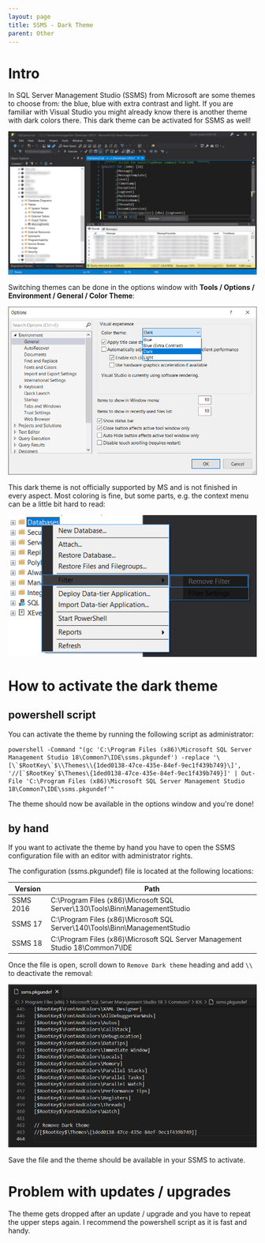 ```yaml
---
layout: page
title: SSMS - Dark Theme
parent: Other
---
```


# Intro 

In SQL Server Management Studio (SSMS) from Microsoft are some themes to choose from: the blue, blue with extra contrast and light. If you are familiar with Visual Studio you might already know there is another theme with dark colors there. This dark theme can be activated for SSMS as well!

![options window](/assets/images/other/ssms/preview.png)

Switching themes can be done in the options window with **Tools / Options / Environment / General / Color Theme**:

![options window](/assets/images/other/ssms/options.png)

This dark theme is not officially supported by MS and is not finished in every aspect. Most coloring is fine, but some parts, e.g. the context menu can be a little bit hard to read:

![dark context menu](/assets/images/other/ssms/context-menu.png)


# How to activate the dark theme

## powershell script

You can activate the theme by running the following script as administrator:

```batch
powershell -Command "(gc 'C:\Program Files (x86)\Microsoft SQL Server Management Studio 18\Common7\IDE\ssms.pkgundef') -replace '\[\`$RootKey\`$\\Themes\\{1ded0138-47ce-435e-84ef-9ec1f439b749}\]', '//[`$RootKey`$\Themes\{1ded0138-47ce-435e-84ef-9ec1f439b749}]' | Out-File 'C:\Program Files (x86)\Microsoft SQL Server Management Studio 18\Common7\IDE\ssms.pkgundef'"
```

The theme should now be available in the options window and you're done!


## by hand

If you want to activate the theme by hand you have to open the SSMS configuration file with an editor with administrator rights.

The configuration (ssms.pkgundef) file is located at the following locations: 

| Version   | Path                                                                         |
| --------- | ---------------------------------------------------------------------------- |
| SSMS 2016 | C:\Program Files (x86)\Microsoft SQL Server\130\Tools\Binn\ManagementStudio  |
| SSMS 17   | C:\Program Files (x86)\Microsoft SQL Server\140\Tools\Binn\ManagementStudio  |
| SSMS 18   | C:\Program Files (x86)\Microsoft SQL Server Management Studio 18\Common7\IDE |

Once the file is open, scroll down to `Remove Dark theme` heading and add `\\` to deactivate the removal:

![dark context menu](/assets/images/other/ssms/config-remove-dark-theme.png)

Save the file and the theme should be available in your SSMS to activate.


# Problem with updates / upgrades

The theme gets dropped after an update / upgrade and you have to repeat the upper steps again. I recommend the powershell script as it is fast and handy.